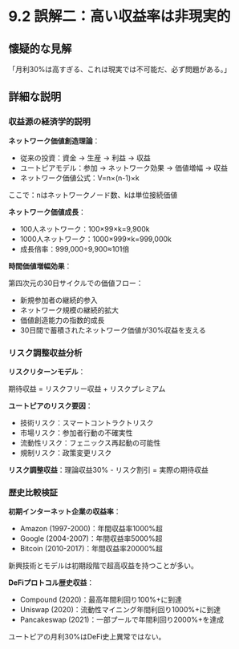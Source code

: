 # 9.2 誤解二：高い収益率は非現実的

## 懐疑的な見解

「月利30%は高すぎる、これは現実では不可能だ、必ず問題がある。」

## 詳細な説明

### 収益源の経済学的説明

**ネットワーク価値創造理論**：

- 従来の投資：資金 → 生産 → 利益 → 収益
- ユートピアモデル：参加 → ネットワーク効果 → 価値増幅 → 収益
- ネットワーク価値公式：V=n×(n-1)×k

ここで：nはネットワークノード数、kは単位接続価値

**ネットワーク価値成長**：

- 100人ネットワーク：100×99×k=9,900k
- 1000人ネットワーク：1000×999×k=999,000k
- 成長倍率：999,000÷9,900≈101倍

**時間価値増幅効果**：

第四次元の30日サイクルでの価値フロー：

- 新規参加者の継続的参入
- ネットワーク規模の継続的拡大
- 価値創造能力の指数的成長
- 30日間で蓄積されたネットワーク価値が30%収益を支える

### リスク調整収益分析

**リスクリターンモデル**：

期待収益 = リスクフリー収益 + リスクプレミアム

**ユートピアのリスク要因**：

- 技術リスク：スマートコントラクトリスク
- 市場リスク：参加者行動の不確実性
- 流動性リスク：フェニックス再起動の可能性
- 規制リスク：政策変更リスク

**リスク調整収益**：理論収益30% - リスク割引 = 実際の期待収益

### 歴史比較検証

**初期インターネット企業の収益率**：

- Amazon (1997-2000)：年間収益率1000%超
- Google (2004-2007)：年間収益率5000%超
- Bitcoin (2010-2017)：年間収益率20000%超

新興技術とモデルは初期段階で超高収益を持つことが多い。

**DeFiプロトコル歴史収益**：

- Compound (2020)：最高年間利回り100%+に到達
- Uniswap (2020)：流動性マイニング年間利回り1000%+に到達
- Pancakeswap (2021)：一部プールで年間利回り2000%+を達成

ユートピアの月利30%はDeFi史上異常ではない。